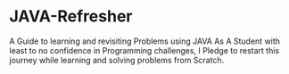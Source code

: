 # JAVA-Refresher
A Guide to learning and revisiting Problems using JAVA 
As A Student with least to no confidence in Programming challenges, I Pledge to restart this journey while learning and solving problems from Scratch.
